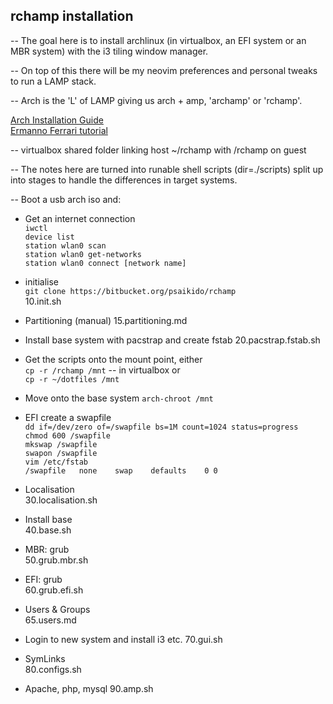 ## rchamp installation

-- The goal here is to install archlinux (in virtualbox, an EFI system or an MBR system) with the i3 tiling window manager.  

-- On top of this there will be my neovim preferences and personal tweaks to run a LAMP stack.  

-- Arch is the 'L' of LAMP giving us arch + amp, 'archamp' or 'rchamp'.

[Arch Installation Guide](https://wiki.archlinux.org/title/Installation_guide)  
[Ermanno Ferrari tutorial](https://youtu.be/8T0vvf1xm58)  

-- virtualbox shared folder linking host ~/rchamp with /rchamp on guest  

-- The notes here are turned into runable shell scripts (dir=./scripts) split up into stages to handle the differences in target systems.  

-- Boot a usb arch iso and:  

- Get an internet connection  
    `iwctl`  
    `device list`  
    `station wlan0 scan`  
    `station wlan0 get-networks`  
    `station wlan0 connect [network name]`  

 
- initialise  
    `git clone https://bitbucket.org/psaikido/rchamp`  
    10.init.sh
    

- Partitioning (manual)
    15.partitioning.md


- Install base system with pacstrap and create fstab
    20.pacstrap.fstab.sh


- Get the scripts onto the mount point, either  
    `cp -r /rchamp /mnt` -- in virtualbox or   
    `cp -r ~/dotfiles /mnt`  


- Move onto the base system
    `arch-chroot /mnt`  


- EFI create a swapfile  
    `dd if=/dev/zero of=/swapfile bs=1M count=1024 status=progress`  
    `chmod 600 /swapfile`  
    `mkswap /swapfile`  
    `swapon /swapfile`  
    `vim /etc/fstab`  
    `/swapfile   none    swap    defaults    0 0`  


- Localisation  
    30.localisation.sh  


- Install base   
    40.base.sh  


- MBR: grub  
    50.grub.mbr.sh  


- EFI: grub  
    60.grub.efi.sh  


- Users & Groups  
    65.users.md


- Login to new system and install i3 etc.
    70.gui.sh


- SymLinks  
    80.configs.sh


- Apache, php, mysql
    90.amp.sh
